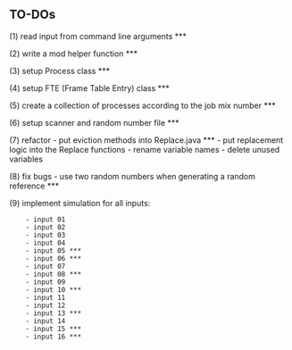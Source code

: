 
TO-DOs
-------------------------------------------------------------------------------------


(1) read input from command line arguments ***

(2) write a mod helper function ***

(3) setup Process class ***

(4) setup FTE (Frame Table Entry) class ***

(5) create a collection of processes according to the job mix number ***

(6) setup scanner and random number file ***

(7) refactor 
        - put eviction methods into Replace.java ***
        - put replacement logic into the Replace functions
        - rename variable names 
        - delete unused variables 

(8) fix bugs 
        - use two random numbers when generating a random reference ***
        
(9) implement simulation for all inputs:

        - input 01 
        - input 02 
        - input 03 
        - input 04 
        - input 05 ***
        - input 06 ***
        - input 07 
        - input 08 ***
        - input 09 
        - input 10 ***
        - input 11 
        - input 12 
        - input 13 ***
        - input 14 
        - input 15 ***
        - input 16 ***
                

            

















